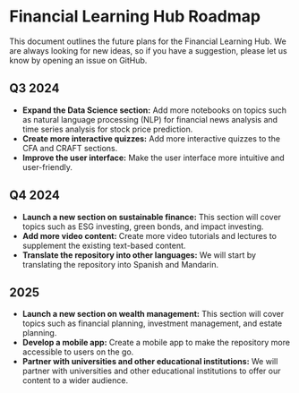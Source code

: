 # Financial Learning Hub Roadmap

This document outlines the future plans for the Financial Learning Hub. We are always looking for new ideas, so if you have a suggestion, please let us know by opening an issue on GitHub.

## Q3 2024

*   **Expand the Data Science section:** Add more notebooks on topics such as natural language processing (NLP) for financial news analysis and time series analysis for stock price prediction.
*   **Create more interactive quizzes:** Add more interactive quizzes to the CFA and CRAFT sections.
*   **Improve the user interface:** Make the user interface more intuitive and user-friendly.

## Q4 2024

*   **Launch a new section on sustainable finance:** This section will cover topics such as ESG investing, green bonds, and impact investing.
*   **Add more video content:** Create more video tutorials and lectures to supplement the existing text-based content.
*   **Translate the repository into other languages:** We will start by translating the repository into Spanish and Mandarin.

## 2025

*   **Launch a new section on wealth management:** This section will cover topics such as financial planning, investment management, and estate planning.
*   **Develop a mobile app:** Create a mobile app to make the repository more accessible to users on the go.
*   **Partner with universities and other educational institutions:** We will partner with universities and other educational institutions to offer our content to a wider audience.
